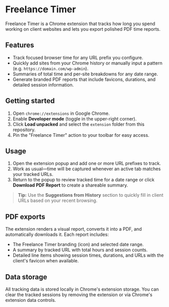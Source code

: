 # Freelance Timer

Freelance Timer is a Chrome extension that tracks how long you spend working on client websites and lets you export polished PDF time reports.

## Features

- Track focused browser time for any URL prefix you configure.
- Quickly add sites from your Chrome history or manually input a pattern (e.g. `https://domain.com/wp-admin`).
- Summaries of total time and per-site breakdowns for any date range.
- Generate branded PDF reports that include favicons, durations, and detailed session information.

## Getting started

1. Open `chrome://extensions` in Google Chrome.
2. Enable **Developer mode** (toggle in the upper-right corner).
3. Click **Load unpacked** and select the `extension` folder from this repository.
4. Pin the "Freelance Timer" action to your toolbar for easy access.

## Usage

1. Open the extension popup and add one or more URL prefixes to track.
2. Work as usual—time will be captured whenever an active tab matches your tracked URLs.
3. Return to the popup to review tracked time for a date range or click **Download PDF Report** to create a shareable summary.

> **Tip:** Use the **Suggestions from History** section to quickly fill in client URLs based on your recent browsing.

## PDF exports

The extension renders a visual report, converts it into a PDF, and automatically downloads it. Each report includes:

- The Freelance Timer branding (icon) and selected date range.
- A summary by tracked URL with total hours and session counts.
- Detailed line items showing session times, durations, and URLs with the client's favicon when available.

## Data storage

All tracking data is stored locally in Chrome's extension storage. You can clear the tracked sessions by removing the extension or via Chrome's extension data controls.
